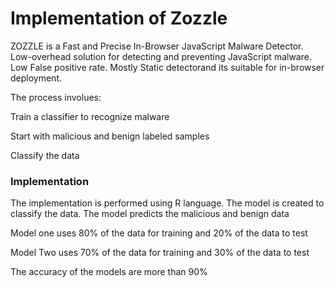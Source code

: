 # Implementation of Zozzle

ZOZZLE is a Fast and Precise In-Browser JavaScript Malware Detector. Low-overhead solution for detecting and preventing JavaScript malware. Low False positive rate. Mostly Static detectorand its suitable for in-browser deployment.

The process involues: 

Train a classifier to recognize malware 

Start with malicious and benign labeled samples

Classify the data

### Implementation

The implementation is performed using R language. The model is created to classify the data. The model predicts the malicious and benign data

Model one uses 80% of the data for training and 20% of the data to test

Model Two uses 70% of the data for training and 30% of the data to test

The accuracy of the models are more than 90%



 



